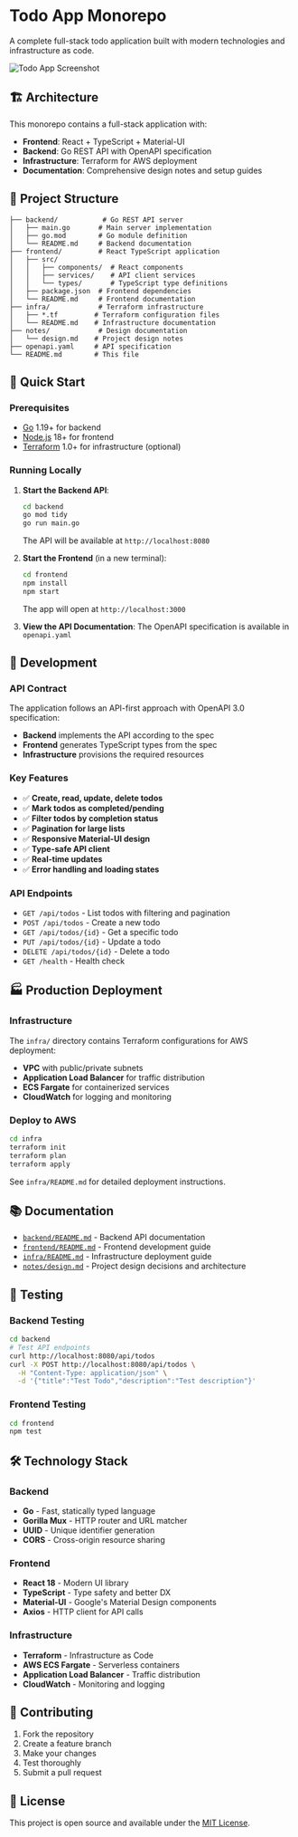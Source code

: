 # Todo App Monorepo

A complete full-stack todo application built with modern technologies and infrastructure as code.

![Todo App Screenshot](https://github.com/user-attachments/assets/0dd0c771-3424-4df2-8911-fd70501c61dc)

## 🏗️ Architecture

This monorepo contains a full-stack application with:

- **Frontend**: React + TypeScript + Material-UI
- **Backend**: Go REST API with OpenAPI specification
- **Infrastructure**: Terraform for AWS deployment
- **Documentation**: Comprehensive design notes and setup guides

## 📁 Project Structure

```
├── backend/           # Go REST API server
│   ├── main.go       # Main server implementation
│   ├── go.mod        # Go module definition
│   └── README.md     # Backend documentation
├── frontend/         # React TypeScript application
│   ├── src/
│   │   ├── components/  # React components
│   │   ├── services/    # API client services
│   │   └── types/       # TypeScript type definitions
│   ├── package.json  # Frontend dependencies
│   └── README.md     # Frontend documentation
├── infra/            # Terraform infrastructure
│   ├── *.tf         # Terraform configuration files
│   └── README.md    # Infrastructure documentation
├── notes/            # Design documentation
│   └── design.md    # Project design notes
├── openapi.yaml     # API specification
└── README.md        # This file
```

## 🚀 Quick Start

### Prerequisites

- [Go](https://golang.org/) 1.19+ for backend
- [Node.js](https://nodejs.org/) 18+ for frontend
- [Terraform](https://terraform.io/) 1.0+ for infrastructure (optional)

### Running Locally

1. **Start the Backend API**:
   ```bash
   cd backend
   go mod tidy
   go run main.go
   ```
   The API will be available at `http://localhost:8080`

2. **Start the Frontend** (in a new terminal):
   ```bash
   cd frontend
   npm install
   npm start
   ```
   The app will open at `http://localhost:3000`

3. **View the API Documentation**:
   The OpenAPI specification is available in `openapi.yaml`

## 🔧 Development

### API Contract

The application follows an API-first approach with OpenAPI 3.0 specification:

- **Backend** implements the API according to the spec
- **Frontend** generates TypeScript types from the spec
- **Infrastructure** provisions the required resources

### Key Features

- ✅ **Create, read, update, delete todos**
- ✅ **Mark todos as completed/pending**
- ✅ **Filter todos by completion status**
- ✅ **Pagination for large lists**
- ✅ **Responsive Material-UI design**
- ✅ **Type-safe API client**
- ✅ **Real-time updates**
- ✅ **Error handling and loading states**

### API Endpoints

- `GET /api/todos` - List todos with filtering and pagination
- `POST /api/todos` - Create a new todo
- `GET /api/todos/{id}` - Get a specific todo
- `PUT /api/todos/{id}` - Update a todo
- `DELETE /api/todos/{id}` - Delete a todo
- `GET /health` - Health check

## 🏭 Production Deployment

### Infrastructure

The `infra/` directory contains Terraform configurations for AWS deployment:

- **VPC** with public/private subnets
- **Application Load Balancer** for traffic distribution
- **ECS Fargate** for containerized services
- **CloudWatch** for logging and monitoring

### Deploy to AWS

```bash
cd infra
terraform init
terraform plan
terraform apply
```

See `infra/README.md` for detailed deployment instructions.

## 📚 Documentation

- [`backend/README.md`](backend/README.md) - Backend API documentation
- [`frontend/README.md`](frontend/README.md) - Frontend development guide
- [`infra/README.md`](infra/README.md) - Infrastructure deployment guide
- [`notes/design.md`](notes/design.md) - Project design decisions and architecture

## 🧪 Testing

### Backend Testing
```bash
cd backend
# Test API endpoints
curl http://localhost:8080/api/todos
curl -X POST http://localhost:8080/api/todos \
  -H "Content-Type: application/json" \
  -d '{"title":"Test Todo","description":"Test description"}'
```

### Frontend Testing
```bash
cd frontend
npm test
```

## 🛠️ Technology Stack

### Backend
- **Go** - Fast, statically typed language
- **Gorilla Mux** - HTTP router and URL matcher
- **UUID** - Unique identifier generation
- **CORS** - Cross-origin resource sharing

### Frontend
- **React 18** - Modern UI library
- **TypeScript** - Type safety and better DX
- **Material-UI** - Google's Material Design components
- **Axios** - HTTP client for API calls

### Infrastructure
- **Terraform** - Infrastructure as Code
- **AWS ECS Fargate** - Serverless containers
- **Application Load Balancer** - Traffic distribution
- **CloudWatch** - Monitoring and logging

## 🤝 Contributing

1. Fork the repository
2. Create a feature branch
3. Make your changes
4. Test thoroughly
5. Submit a pull request

## 📄 License

This project is open source and available under the [MIT License](LICENSE).
